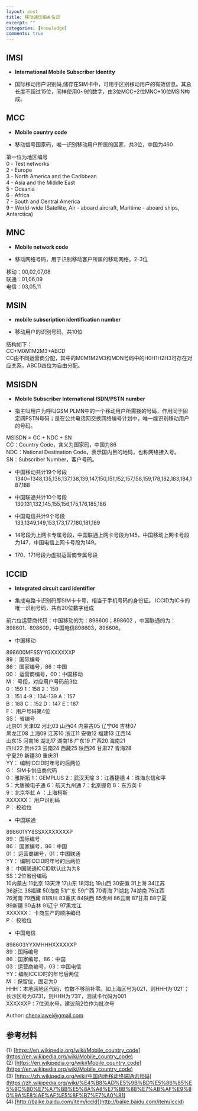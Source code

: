 ```yaml
---
layout: post
title: 移动通信相关名词
excerpt: ""
categories: [knowledge]
comments: true
---
```


## IMSI

*	**International Mobile Subscriber Identity**

*	国际移动用户识别码,储存在SIM卡中，可用于区别移动用户的有效信息。其总长度不超过15位，同样使用0~9的数字，由3位MCC+2位MNC+10位MSIN构成。

## MCC

*	**Mobile country code**

*	移动信号国家码，唯一识别移动用户所属的国家，共3位，中国为460

第一位为地区编号  
0 - Test networks  
2 - Europe  
3 - North America and the Caribbean  
4 - Asia and the Middle East  
5 - Oceania  
6 - Africa  
7 - South and Central America  
9 - World-wide (Satellite, Air - aboard aircraft, Maritime - aboard ships, Antarctica)  

## MNC

*	**Mobile network code**

*	移动网络号码，用于识别移动客户所属的移动网络，2-3位

移动：00,02,07,08  
联通：01,06,09  
电信：03,05,11  

## MSIN

*	**mobile subscription identification number**

*	移动用户的识别号码，共10位

结构如下：  
CC+M0M1M2M3+ABCD  
CC由不同运营商分配，其中的M0M1M2M3和MDN号码中的H0H1H2H3可存在对应关系，ABCD四位为自由分配。

## MSISDN 
*	**Mobile Subscriber International ISDN/PSTN number**

*	指主叫用户为呼叫GSM PLMN中的一个移动用户所需拨的号码，作用同于固定网PSTN号码；是在公共电话网交换网络编号计划中，唯一能识别移动用户的号码。

MSISDN = CC + NDC + SN  
CC：Country Code，含义为国家码，中国为86  
NDC：National Destination Code，表示国内目的地码，也称网络接入号。  
SN：Subscriber Number，客户号码。

* 中国移动共计19个号段  
1340~1348,135,136,137,138,139,147,150,151,152,157,158,159,178,182,183,184,187,188

* 中国联通共计10个号段  
130,131,132,145,155,156,175,176,185,186

* 中国电信共计9个号段  
133,1349,149,153,173,177,180,181,189

* 14号段为上网卡专属号段，中国联通上网卡号段为145，中国移动上网卡号段为147，中国电信上网卡号段为149。

* 170、171号段为虚拟运营商专属号段

## ICCID

*	**Integrated circuit card identifier**

* 集成电路卡识别码即SIM卡卡号，相当于手机号码的身份证。 ICCID为IC卡的唯一识别号码，共有20位数字组成

前六位运营商代码：中国移动的为：898600；898602 ，中国联通的为：898601、898609，中国电信898603，898606。

* 中国移动

898600MFSSYYGXXXXXXP  
89： 国际编号  
86： 国家编号，86：中国  
00： 运营商编号，00：中国移动  
M： 号段，对应用户号码前3位  
0：159 1：158 2：150  
3：151 4-9：134-139 A：157  
B：188 C：152 D：147 E：187  
F： 用户号码第4位  
SS： 省编号  
北京01 天津02 河北03 山西04 内蒙古05 辽宁06 吉林07  
黑龙江08 上海09 江苏10 浙江11 安徽12 福建13 江西14  
山东15 河南16 湖北17 湖南18 广东19 广西20 海南21  
四川22 贵州23 云南24 西藏25 陕西26 甘肃27 青海28  
宁夏29 新疆30 重庆31  
YY： 编制ICCID时年号的后两位  
G： SIM卡供应商代码  
0：雅斯拓 1：GEMPLUS 2：武汉天喻 3：江西捷德 4：珠海东信和平  
5：大唐微电子通 6：航天九州通 7：北京握奇 8：东方英卡  
9：北京华虹 A ：上海柯斯  
XXXXXX： 用户识别码  
P： 校验位

* 中国联通

898601YY8SSXXXXXXXXP  
89： 国际编号  
86： 国家编号，86：中国  
01： 运营商编号，01：中国联通  
YY： 编制ICCID时年号的后两位  
8： 中国联通ICCID默认此为为8  
SS：2位省份编码  
10内蒙古 11北京 13天津 17山东 18河北 19山西 30安徽 31上海 34江苏  
36浙江 38福建 50海南 51广东 59广西 70青海 71湖北 74湖南 75江西  
76河南 79西藏 81四川 83重庆 84陕西 85贵州 86云南 87甘肃 88宁夏  
89新疆 90吉林 91辽宁 97黑龙江  
XXXXXX： 卡商生产的顺序编码  
P： 校验位  

* 中国电信

898603YYXMHHHXXXXXXP  
89：国际编号  
86：国家编号，86：中国  
03：运营商编号，03：中国电信  
YY：编制ICCID时的年号后两位  
M ：保留位，固定为0  
HHH：本地网地区代码，位数不够前补零。如上海区号为021，则HHH为'021’；长沙区号为0731，则HHH为‘731’，测试卡代码为001  
XXXXXXP：7位流水号，建议前2位作为批次号  

Author: chenxiawei@gmail.com   

## 参考材料

(1) [https://en.wikipedia.org/wiki/Mobile_country_code](https://en.wikipedia.org/wiki/Mobile_country_code)   
(2) [https://en.wikipedia.org/wiki/Mobile_country_code](https://en.wikipedia.org/wiki/Mobile_country_code)  
(3) [https://zh.wikipedia.org/wiki/中国内地移动终端通讯号码](https://zh.wikipedia.org/wiki/%E4%B8%AD%E5%9B%BD%E5%86%85%E5%9C%B0%E7%A7%BB%E5%8A%A8%E7%BB%88%E7%AB%AF%E9%80%9A%E8%AE%AF%E5%8F%B7%E7%A0%81)  
(4) [http://baike.baidu.com/item/iccid](http://baike.baidu.com/item/iccid)  



